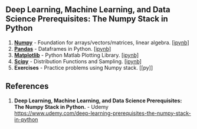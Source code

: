 ## Deep Learning, Machine Learning, and Data Science Prerequisites: The Numpy Stack in Python

1.  **[Numpy](https://github.com/nkuhta/Numpy-Stack/tree/master/Numpy)** - Foundation for arrays/vectors/matrices, linear algebra.  [[ipynb]](https://github.com/nkuhta/Numpy-Stack/blob/master/Numpy/Numpy.ipynb)
2.  **[Pandas](https://github.com/nkuhta/Numpy-Stack/tree/master/Pandas)** - Dataframes in Python.  [[ipynb]](https://github.com/nkuhta/Numpy-Stack/blob/master/Pandas/Pandas.ipynb)
3.  **[Matplotlib](https://github.com/nkuhta/Numpy-Stack/tree/master/Matplotlib)** - Python Matlab Plotting Library.  [[ipynb]](https://github.com/nkuhta/Numpy-Stack/blob/master/Matplotlib/Matplotlib.ipynb)
4.  **[Scipy](https://github.com/nkuhta/Numpy-Stack/tree/master/Scipy)** - Distribution Functions and Sampling.  [[ipynb]](https://github.com/nkuhta/Numpy-Stack/blob/master/Scipy/Scipy.ipynb)
5.  **Exercises**  - Practice problems using Numpy stack.  [[py]]

##  References
1.  **Deep Learning, Machine Learning, and Data Science Prerequisites: The Numpy Stack in Python.** - Udemy   
	https://www.udemy.com/deep-learning-prerequisites-the-numpy-stack-in-python